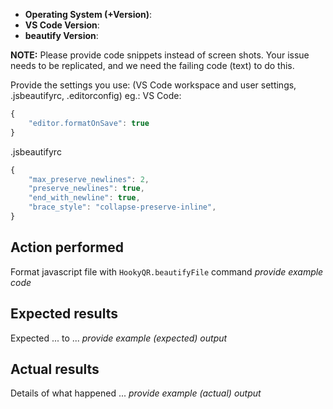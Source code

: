 * **Operating System (+Version)**: 
* **VS Code Version**: 
* **beautify Version**: 

**NOTE:** Please provide code snippets instead of screen shots. Your issue needs to be replicated, and we need the failing code (text) to do this.

Provide the settings you use: 
(VS Code workspace and user settings, .jsbeautifyrc, .editorconfig)
eg.:
VS Code:
```javascript
{
	"editor.formatOnSave": true
}
```
.jsbeautifyrc
```javascript
{
	"max_preserve_newlines": 2,
	"preserve_newlines": true,
	"end_with_newline": true,
	"brace_style": "collapse-preserve-inline",
}
```
## Action performed
Format javascript file with `HookyQR.beautifyFile` command
_provide example code_

## Expected results
Expected ... to ...
_provide example (expected) output_

## Actual results
Details of what happened ...
_provide example (actual) output_

